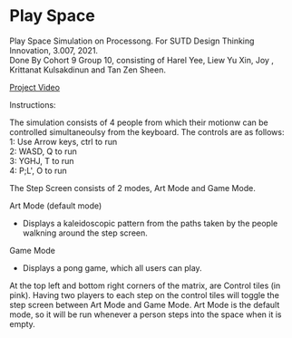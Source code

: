 # Play Space
Play Space Simulation on Processong. For SUTD Design Thinking Innovation, 3.007, 2021.  
Done By Cohort 9 Group 10, consisting of Harel Yee, Liew Yu Xin, Joy , Krittanat Kulsakdinun and Tan Zen Sheen. 

[Project Video](https://www.youtube.com/watch?v=OIolfgjjPrU)

Instructions:

The simulation consists of 4 people from which their motionw can be controlled simultaneoulsy from the keyboard.
The controls are as follows:  
1: Use Arrow keys, ctrl to run  
2: WASD, Q to run  
3: YGHJ, T to run  
4: P;L', O to run  

The Step Screen consists of 2 modes, Art Mode and Game Mode.

Art Mode (default mode)
- Displays a kaleidoscopic pattern from the paths taken by the people walkning around the step screen.

Game Mode 
- Displays a pong game, which all users can play.


At the top left and bottom right corners of the matrix, are Control tiles (in pink). Having two players to each step on the control tiles will toggle the step screen between Art Mode and Game Mode.
Art Mode is the default mode, so it will be run whenever a person steps into the space when it is empty.
